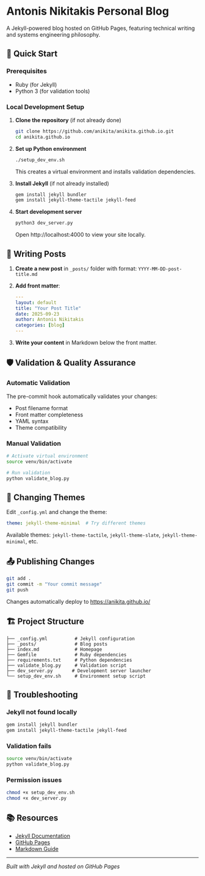 # Antonis Nikitakis Personal Blog

A Jekyll-powered blog hosted on GitHub Pages, featuring technical writing and systems engineering philosophy.

## 🚀 Quick Start

### Prerequisites
- Ruby (for Jekyll)
- Python 3 (for validation tools)

### Local Development Setup

1. **Clone the repository** (if not already done)
   ```bash
   git clone https://github.com/anikita/anikita.github.io.git
   cd anikita.github.io
   ```

2. **Set up Python environment**
   ```bash
   ./setup_dev_env.sh
   ```
   This creates a virtual environment and installs validation dependencies.

3. **Install Jekyll** (if not already installed)
   ```bash
   gem install jekyll bundler
   gem install jekyll-theme-tactile jekyll-feed
   ```

4. **Start development server**
   ```bash
   python3 dev_server.py
   ```
   Open http://localhost:4000 to view your site locally.

## 📝 Writing Posts

1. **Create a new post** in `_posts/` folder with format: `YYYY-MM-DD-post-title.md`
2. **Add front matter**:
   ```yaml
   ---
   layout: default
   title: "Your Post Title"
   date: 2025-09-23
   author: Antonis Nikitakis
   categories: [blog]
   ---
   ```

3. **Write your content** in Markdown below the front matter.

## 🛡️ Validation & Quality Assurance

### Automatic Validation
The pre-commit hook automatically validates your changes:
- Post filename format
- Front matter completeness
- YAML syntax
- Theme compatibility

### Manual Validation
```bash
# Activate virtual environment
source venv/bin/activate

# Run validation
python validate_blog.py
```

## 🎨 Changing Themes

Edit `_config.yml` and change the theme:
```yaml
theme: jekyll-theme-minimal  # Try different themes
```

Available themes: `jekyll-theme-tactile`, `jekyll-theme-slate`, `jekyll-theme-minimal`, etc.

## 📤 Publishing Changes

```bash
git add .
git commit -m "Your commit message"
git push
```

Changes automatically deploy to https://anikita.github.io/

## 🏗️ Project Structure

```
├── _config.yml          # Jekyll configuration
├── _posts/              # Blog posts
├── index.md             # Homepage
├── Gemfile              # Ruby dependencies
├── requirements.txt     # Python dependencies
├── validate_blog.py     # Validation script
├── dev_server.py       # Development server launcher
└── setup_dev_env.sh     # Environment setup script
```

## 🐛 Troubleshooting

### Jekyll not found locally
```bash
gem install jekyll bundler
gem install jekyll-theme-tactile jekyll-feed
```

### Validation fails
```bash
source venv/bin/activate
python validate_blog.py
```

### Permission issues
```bash
chmod +x setup_dev_env.sh
chmod +x dev_server.py
```

## 📚 Resources

- [Jekyll Documentation](https://jekyllrb.com/)
- [GitHub Pages](https://pages.github.com/)
- [Markdown Guide](https://www.markdownguide.org/)

---

*Built with Jekyll and hosted on GitHub Pages*
